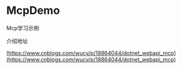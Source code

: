 # McpDemo
Mcp学习示例

介绍地址

[https://www.cnblogs.com/wucy/p/18864044/dotnet_webapi_mcp](https://www.cnblogs.com/wucy/p/18864044/dotnet_webapi_mcp)
